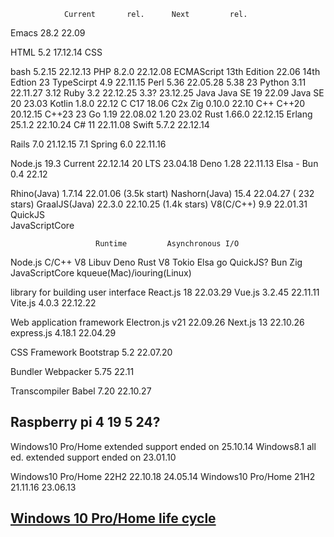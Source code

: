                 Current       rel.      Next         rel.
Emacs           28.2          22.09

HTML            5.2           17.12.14
CSS

bash            5.2.15        22.12.13
PHP             8.2.0         22.12.08
ECMAScript      13th Edition  22.06     14th Edtion  23
TypeScirpt      4.9           22.11.15
Perl            5.36          22.05.28  5.38         23
Python          3.11          22.11.27  3.12
Ruby            3.2           22.12.25  3.3?         23.12.25
Java            Java SE 19    22.09     Java SE 20   23.03
Kotlin          1.8.0         22.12
C               C17           18.06     C2x
Zig             0.10.0        22.10
C++             C++20         20.12.15  C++23        23
Go              1.19          22.08.02  1.20         23.02
Rust            1.66.0        22.12.15
Erlang          25.1.2        22.10.24
C#              11            22.11.08
Swift           5.7.2         22.12.14

Rails           7.0           21.12.15  7.1
Spring          6.0           22.11.16

Node.js         19.3 Current  22.12.14  20 LTS       23.04.18
Deno            1.28          22.11.13
Elsa            -
Bun             0.4           22.12

Rhino(Java)     1.7.14        22.01.06  (3.5k start)
Nashorn(Java)   15.4          22.04.27  ( 232 stars)
GraalJS(Java)   22.3.0        22.10.25  (1.4k stars)
V8(C/C++)       9.9           22.01.31              
QuickJS         
JavaScriptCore  

                       Runtime         Asynchronous I/O           
Node.js         C/C++  V8              Libuv
Deno            Rust   V8              Tokio
Elsa            go     QuickJS?
Bun             Zig    JavaScriptCore  kqueue(Mac)/iouring(Linux)

library for building user interface
React.js        18            22.03.29
Vue.js          3.2.45        22.11.11
Vite.js         4.0.3         22.12.22

Web application framework
Electron.js     v21           22.09.26 
Next.js         13            22.10.26
express.js      4.18.1        22.04.29

CSS Framework
Bootstrap       5.2           22.07.20

Bundler
Webpacker       5.75          22.11

Transcompiler
Babel           7.20          22.10.27

Raspberry pi    4             19        5             24?
---

Windows10 Pro/Home extended support ended on 25.10.14
Windows8.1 all ed. extended support ended on 23.01.10

Windows10 Pro/Home 22H2  22.10.18  24.05.14
Windows10 Pro/Home 21H2  21.11.16  23.06.13

[Windows 10 Pro/Home life cycle](https://learn.microsoft.com/ja-jp/lifecycle/products/windows-10-home-and-pro)
---
